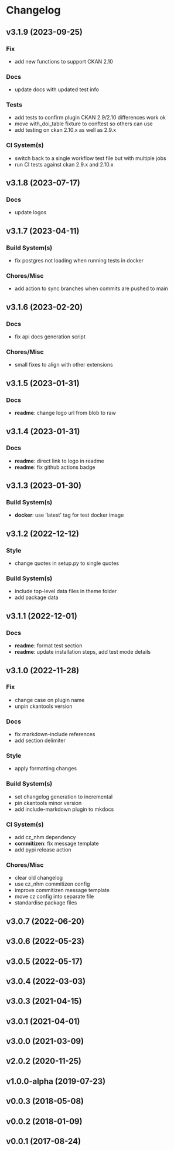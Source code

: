 # Changelog

## v3.1.9 (2023-09-25)

### Fix

- add new functions to support CKAN 2.10

### Docs

- update docs with updated test info

### Tests

- add tests to confirm plugin CKAN 2.9/2.10 differences work ok
- move with_doi_table fixture to conftest so others can use
- add testing on ckan 2.10.x as well as 2.9.x

### CI System(s)

- switch back to a single workflow test file but with multiple jobs
- run CI tests against ckan 2.9.x and 2.10.x

## v3.1.8 (2023-07-17)

### Docs

- update logos

## v3.1.7 (2023-04-11)

### Build System(s)

- fix postgres not loading when running tests in docker

### Chores/Misc

- add action to sync branches when commits are pushed to main

## v3.1.6 (2023-02-20)

### Docs

- fix api docs generation script

### Chores/Misc

- small fixes to align with other extensions

## v3.1.5 (2023-01-31)

### Docs

- **readme**: change logo url from blob to raw

## v3.1.4 (2023-01-31)

### Docs

- **readme**: direct link to logo in readme
- **readme**: fix github actions badge

## v3.1.3 (2023-01-30)

### Build System(s)

- **docker**: use 'latest' tag for test docker image

## v3.1.2 (2022-12-12)

### Style

- change quotes in setup.py to single quotes

### Build System(s)

- include top-level data files in theme folder
- add package data

## v3.1.1 (2022-12-01)

### Docs

- **readme**: format test section
- **readme**: update installation steps, add test mode details

## v3.1.0 (2022-11-28)

### Fix

- change case on plugin name
- unpin ckantools version

### Docs

- fix markdown-include references
- add section delimiter

### Style

- apply formatting changes

### Build System(s)

- set changelog generation to incremental
- pin ckantools minor version
- add include-markdown plugin to mkdocs

### CI System(s)

- add cz_nhm dependency
- **commitizen**: fix message template
- add pypi release action

### Chores/Misc

- clear old changelog
- use cz_nhm commitizen config
- improve commitizen message template
- move cz config into separate file
- standardise package files

## v3.0.7 (2022-06-20)

## v3.0.6 (2022-05-23)

## v3.0.5 (2022-05-17)

## v3.0.4 (2022-03-03)

## v3.0.3 (2021-04-15)

## v3.0.1 (2021-04-01)

## v3.0.0 (2021-03-09)

## v2.0.2 (2020-11-25)

## v1.0.0-alpha (2019-07-23)

## v0.0.3 (2018-05-08)

## v0.0.2 (2018-01-09)

## v0.0.1 (2017-08-24)
